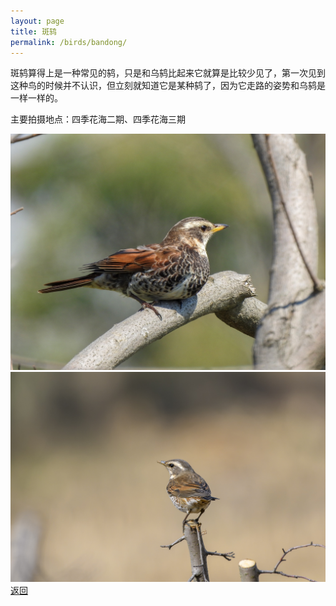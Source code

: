 ```yaml
---
layout: page
title: 斑鸫
permalink: /birds/bandong/
---
```

斑鸫算得上是一种常见的鸫，只是和乌鸫比起来它就算是比较少见了，第一次见到这种鸟的时候并不认识，但立刻就知道它是某种鸫了，因为它走路的姿势和乌鸫是一样一样的。

主要拍摄地点：四季花海二期、四季花海三期

![](../picture/斑鸫/DSCN1046.jpg)
![](../picture/斑鸫/DSC_2740-NEF_DxO_DeepPRIME.jpg)
[返回](../../)
